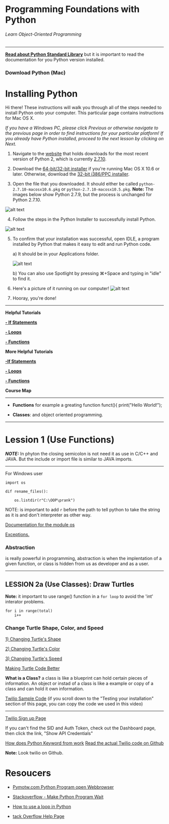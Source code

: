 # Programming Foundations with Python
###### Learn Object-Oriented Programming
***
[**Read about Python Standard Library**](https://docs.python.org/2.7/library/index.html) but it is important to read the documentation for you Python version installed.

### Download Python (Mac)

# Installing Python
Hi there! These instructions will walk you through all of the steps needed to install Python onto your computer. This particular page contains instructions for Mac OS X.

_If you have a Windows PC, please click Previous or otherwise navigate to the previous page in order to find instructions for your particular platform! If you already have Python installed, proceed to the next lesson by clicking on Next._

1. Navigate to the [website](https://www.python.org/downloads/release/python-2710/) that holds downloads for the most recent version of Python 2, which is currently [2.7.10](https://www.python.org/downloads/release/python-2710/).

2. Download the [64-bit/32-bit installer](https://www.python.org/ftp/python/2.7.10/python-2.7.10-macosx10.6.pkg) if you're running Mac OS X 10.6 or later. Otherwise, download the [32-bit i386/PPC installer](https://www.python.org/ftp/python/2.7.10/python-2.7.10-macosx10.5.pkg).

3. Open the file that you downloaded. It should either be called `python-2.7.10-macosx10.6.pkg` or `python-2.7.10-macosx10.5.pkg`. **Note:** The images below show Python 2.7.9, but the process is unchanged for Python 2.7.10.

![alt text](http://lh6.ggpht.com/zNpKRb2WbyM7RP_Fv6BxZMlij9aD0Vewhe0_x-te33x151b_lq5UxVdgXgicTTgwsXjF-wz1Ns6M7nmvgaPm=s0#w=1486&h=920)

4. Follow the steps in the Python Installer to successfully install Python.

 ![alt text](http://lh4.ggpht.com/96REtVzkd0VRjmS2rzxIqEz8rVBTIKklVbs21N5QtdmF4iC00Ku6t33TScrpgItU--SXiOP6vgQ8Y7KH9g=s0#w=1240&h=876)

5. To confirm that your installation was successful, open IDLE, a program installed by Python that makes it easy to edit and run Python code.

	a) It should be in your Applications folder.

	![alt text](http://lh5.ggpht.com/pl_K1cZQuieaDIaCic6hsDbrlJbgCaTLtu6sfg2Zqq7GSyoOgoApTdsn99uE-ohADzMhyfcRIJP0UPgc1SA=s0#w=1540&h=874)

	b) You can also use Spotlight by pressing ⌘+Space and typing in "idle" to find it.

6. Here's a picture of it running on our computer!
  	![alt text](http://lh4.ggpht.com/KDiz0VsocUG7M5dBApNTZ6eQL9oZPCWKli-kX4i8uiI2pe_kYoQBXeikX58Ysfp6ey0OzP1GjYeXulpRqw=s0#w=1022&h=900)

7. Hooray, you're done!

***

**Helpful Tutorials**

[**- If Statements**](http://www.tutorialspoint.com/python/python_if_else.htm)

[**- Loops**](http://www.tutorialspoint.com/python/python_while_loop.htm)

[**- Functions**](http://anh.cs.luc.edu/python/hands-on/3.1/handsonHtml/functions.html)

**More Helpful Tutorials**

[**-If Statements**](https://www.udacity.com/course/viewer#!/c-cs101/l-48753036/e-48734356/m-48692680)

[**- Loops**](https://www.udacity.com/course/viewer#!/c-cs101/l-48753036/e-48686708/m-48480488)

[**- Functions**](https://www.udacity.com/course/viewer#!/c-cs101/l-48753036/m-48713484)

**Course Map**
***
*	**Functions** for example a greating function funct(){ print("Hello World!");

*	**Classes**: and object oriented programming.

***

# Lession 1 (Use Functions)

***NOTE:*** In phyton the closing semicolon is not need it as use in C/C++ and JAVA. But the include or import file is similar to JAVA imports.
***

For Windows user 

```
import os

dif rename_files():
	
	os.listdir(r"C:\OOP\prank")
```
NOTE: is important to add `r` before the path to tell python to take the string as it is and don't interpreter as other way.

[Documentation for the module os](https://docs.python.org/2/library/os.html)

[Exceptions.](http://www.tutorialspoint.com/python/python_exceptions.htm)

### Abstraction
is really powerful in programming, abstraction is when the implentation of a given function, or class is hidden from us as developer and as a user.

***
## LESSION 2a (Use Classes): Draw Turtles

**Note:** it important to use range() function in a `for loop` 
to avoid the 'int' interator problems.

```
for i in range(total)
	i++ 
```
### Change Turtle Shape, Color, and Speed

[1) Changing Turtle's Shape](https://docs.python.org/2/library/turtle.html#turtle.shape)

[2) Changing Turtle's Color](https://docs.python.org/2/library/turtle.html#turtle.color)

[3) Changing Turtle's Speed](https://docs.python.org/2/library/turtle.html#turtle.speed)

[Making Turtle Code Better](http://discussions.udacity.com/t/making-turtle-code-better-f/16123)

**What is a Class?**
a class is like a blueprint can hold certain pieces of information. An object or instad of a class is like a example or copy of a class and can hold it own information.

[Twilio Sample Code](https://www.twilio.com/docs/python/install)
(if you scroll down to the "Testing your installation" section of this page, you can copy the code we used in this video)
***

[Twilio Sign up Page](https://www.twilio.com/docs/python/install)

If you can't find the SID and Auth Token, check out the Dashboard page, then click the link, "Show API Credentials"

[How does Python Keyword from work](http://www.tutorialspoint.com/python/python_modules.htm)
[Read the actual Twilio code on Github](https://github.com/twilio/twilio-python)

**Note:** Look twilio on Github.



# Resoucers
*	[Pymotw.com Python Program open Webbrowser](https://pymotw.com/2/webbrowser/)
	
*	[Stackoverflow - Make Python Program Wait](http://stackoverflow.com/questions/15472707/make-python-program-wait)

*	[How to use a loop in Python](http://www.tutorialspoint.com/python/python_while_loop.htm)

*	[tack Overflow Help Page](http://stackoverflow.com/questions/3207219/how-to-list-all-files-of-a-directory-in-python)	


















